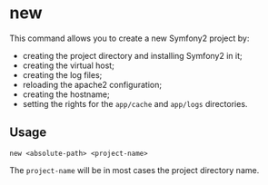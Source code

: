 # new

This command allows you to create a new Symfony2 project by:

* creating the project directory and installing Symfony2 in it;
* creating the virtual host;
* creating the log files;
* reloading the apache2 configuration;
* creating the hostname;
* setting the rights for the `app/cache` and `app/logs` directories.

## Usage

    new <absolute-path> <project-name>

The `project-name` will be in most cases the project directory name.
